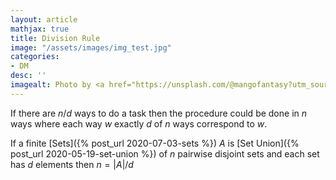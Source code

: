 ```yaml
---
layout: article
mathjax: true
title: Division Rule
image: "/assets/images/img_test.jpg"
categories:
- DM
desc: '' 
imagealt: Photo by <a href="https://unsplash.com/@mangofantasy?utm_source=unsplash&utm_medium=referral&utm_content=creditCopyText">Tim Johnson</a> on <a href="https://unsplash.com/s/photos/logic?utm_source=unsplash&utm_medium=referral&utm_content=creditCopyText">Unsplash</a>
---
```


If there are $n/d$ ways to do a task then the procedure could be done in $n$ ways where each way $w$ exactly $d$ of $n$ ways correspond to $w$.

If a finite [Sets]({% post_url 2020-07-03-sets %}) $A$ is [Set Union]({% post_url 2020-05-19-set-union %}) of $n$ pairwise disjoint sets and each set has $d$ elements then $n = |A|/d$